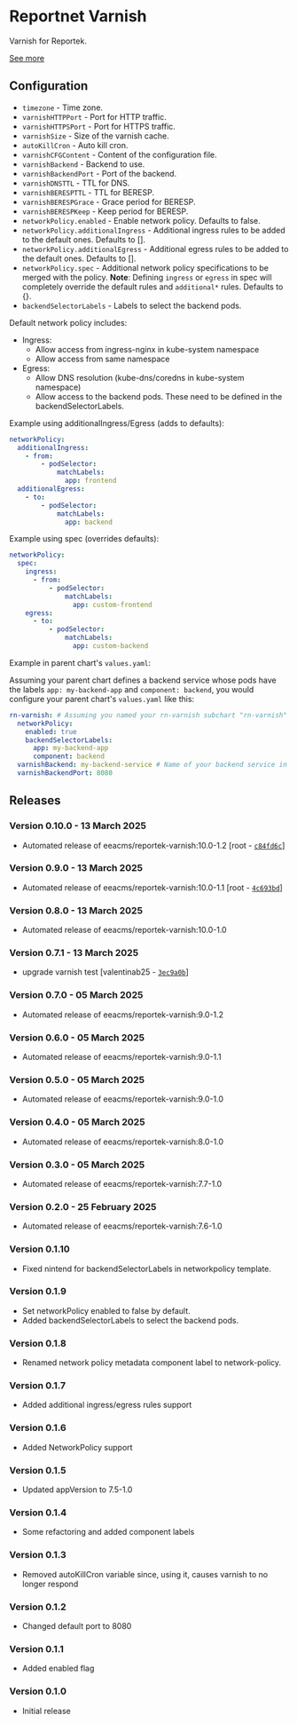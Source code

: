 # Reportnet Varnish

Varnish for Reportek.

[See more](https://github.com/eea/eea.docker.varnish-reportek)

## Configuration

- `timezone` - Time zone.
- `varnishHTTPPort` - Port for HTTP traffic.
- `varnishHTTPSPort` - Port for HTTPS traffic.
- `varnishSize` - Size of the varnish cache.
- `autoKillCron` - Auto kill cron.
- `varnishCFGContent` - Content of the configuration file.
- `varnishBackend` - Backend to use.
- `varnishBackendPort` - Port of the backend.
- `varnishDNSTTL` - TTL for DNS.
- `varnishBERESPTTL` - TTL for BERESP.
- `varnishBERESPGrace` - Grace period for BERESP.
- `varnishBERESPKeep` - Keep period for BERESP.
- `networkPolicy.enabled` - Enable network policy. Defaults to false.
- `networkPolicy.additionalIngress` - Additional ingress rules to be added to the default ones. Defaults to [].
- `networkPolicy.additionalEgress` - Additional egress rules to be added to the default ones. Defaults to [].
- `networkPolicy.spec` - Additional network policy specifications to be merged with the policy. **Note**: Defining `ingress` or `egress` in spec will completely override the default rules and `additional*` rules. Defaults to {}.
- `backendSelectorLabels` - Labels to select the backend pods.

Default network policy includes:
- Ingress:
  - Allow access from ingress-nginx in kube-system namespace
  - Allow access from same namespace
- Egress:
  - Allow DNS resolution (kube-dns/coredns in kube-system namespace)
  - Allow access to the backend pods. These need to be defined in the backendSelectorLabels.

Example using additionalIngress/Egress (adds to defaults):
```yaml
networkPolicy:
  additionalIngress:
    - from:
        - podSelector:
            matchLabels:
              app: frontend
  additionalEgress:
    - to:
        - podSelector:
            matchLabels:
              app: backend
```

Example using spec (overrides defaults):
```yaml
networkPolicy:
  spec:
    ingress:
      - from:
          - podSelector:
              matchLabels:
                app: custom-frontend
    egress:
      - to:
          - podSelector:
              matchLabels:
                app: custom-backend
```

Example in parent chart's `values.yaml`:

Assuming your parent chart defines a backend service whose pods have the labels `app: my-backend-app` and `component: backend`, you would configure your parent chart's `values.yaml` like this:

```yaml
rn-varnish: # Assuming you named your rn-varnish subchart "rn-varnish"
  networkPolicy:
    enabled: true
    backendSelectorLabels:
      app: my-backend-app
      component: backend
  varnishBackend: my-backend-service # Name of your backend service in the parent chart
  varnishBackendPort: 8080
```

## Releases

### Version 0.10.0 - 13 March 2025
- Automated release of eeacms/reportek-varnish:10.0-1.2 [root - [`c84fd6c`](https://github.com/valentinab25/helm-charts/commit/c84fd6c759381bd188bb1f8933b8eb5a53f61c3b)]

### Version 0.9.0 - 13 March 2025
- Automated release of eeacms/reportek-varnish:10.0-1.1 [root - [`4c693bd`](https://github.com/valentinab25/helm-charts/commit/4c693bd7186baca0314ce0c9ae0a47d9e8d89c56)]

### Version 0.8.0 - 13 March 2025
- Automated release of eeacms/reportek-varnish:10.0-1.0

### Version 0.7.1 - 13 March 2025
- upgrade varnish test [valentinab25 - [`3ec9a0b`](https://github.com/valentinab25/helm-charts/commit/3ec9a0b5f1fe7aca163ef69cfed60cbb42580e68)]

### Version 0.7.0 - 05 March 2025
- Automated release of eeacms/reportek-varnish:9.0-1.2

### Version 0.6.0 - 05 March 2025
- Automated release of eeacms/reportek-varnish:9.0-1.1

### Version 0.5.0 - 05 March 2025
- Automated release of eeacms/reportek-varnish:9.0-1.0

### Version 0.4.0 - 05 March 2025
- Automated release of eeacms/reportek-varnish:8.0-1.0

### Version 0.3.0 - 05 March 2025
- Automated release of eeacms/reportek-varnish:7.7-1.0

### Version 0.2.0 - 25 February 2025
- Automated release of eeacms/reportek-varnish:7.6-1.0

### Version 0.1.10
- Fixed nintend for backendSelectorLabels in networkpolicy template.

### Version 0.1.9
- Set networkPolicy enabled to false by default.
- Added backendSelectorLabels to select the backend pods.

### Version 0.1.8
- Renamed network policy metadata component label to network-policy.

### Version 0.1.7
- Added additional ingress/egress rules support

### Version 0.1.6
- Added NetworkPolicy support

### Version 0.1.5
- Updated appVersion to 7.5-1.0

### Version 0.1.4
- Some refactoring and added component labels

### Version 0.1.3
- Removed autoKillCron variable since, using it, causes varnish to no longer respond

### Version 0.1.2
- Changed default port to 8080

### Version 0.1.1
- Added enabled flag

### Version 0.1.0
- Initial release
